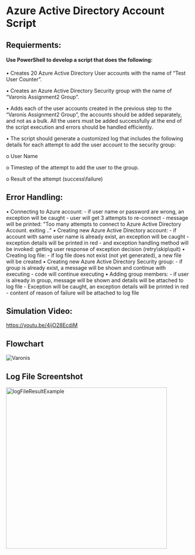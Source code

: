 # Azure Active Directory Account Script

## Requierments: 
#### Use PowerShell to develop a script that does the following:

•	Creates 20 Azure Active Directory User accounts with the name of “Test User Counter”.
  
•	Creates an Azure Active Directory Security group with the name of “Varonis Assignment2 Group”.

•	Adds each of the user accounts created in the previous step to the “Varonis Assignment2 Group”, the accounts should be added 	    separately, and not as a bulk.
All the users must be added successfully at the end of the script execution and errors should be handled efficiently.
  
•	The script should generate a customized log that includes the following details for each attempt to add the user account to the security group:

  o	User Name

  o	Timestep of the attempt to add the user to the group.

  o	Result of the attempt (success\failure)
  
## Error Handling:
• Connecting to Azure account: 
    - if user name or password are wrong, an exception will be caught
    - user will get 3 attempts to re-connect
    - message will be printed: "Too many attempts to connect to Azure Active Directory Account. exiting .."
• Creating new Azure Active Directory account:
    - if account with same user name is already exist, an exception will be caught
    - exception details will be printed in red
    - and exception handling method will be invoked: getting user response of exception decision (retry\skip\quit)
• Creating log file:
    - if log file does not exist (not yet generated), a new file will be created
• Creating new Azure Active Directory Security group:
    - if group is already exist, a message will be shown and continue with executing
    - code will continue executing
• Adding group members:
    - if user is already in group, message will be shown and details will be attached to log file
    - Exception will be caught, an exception details will be printed in red
    - content of reason of failure will be attached to log file
    
## Simulation Video:
https://youtu.be/4ijO28EcdiM

## Flowchart
![Varonis](https://user-images.githubusercontent.com/30575967/60546558-3d0b9c80-9d26-11e9-80b0-8078c0ee2026.png)

## Log File Screentshot
<img width="439" alt="logFileResultExample" src="https://user-images.githubusercontent.com/30575967/60547015-5234fb00-9d27-11e9-97e5-d37ba9df24cf.png">
